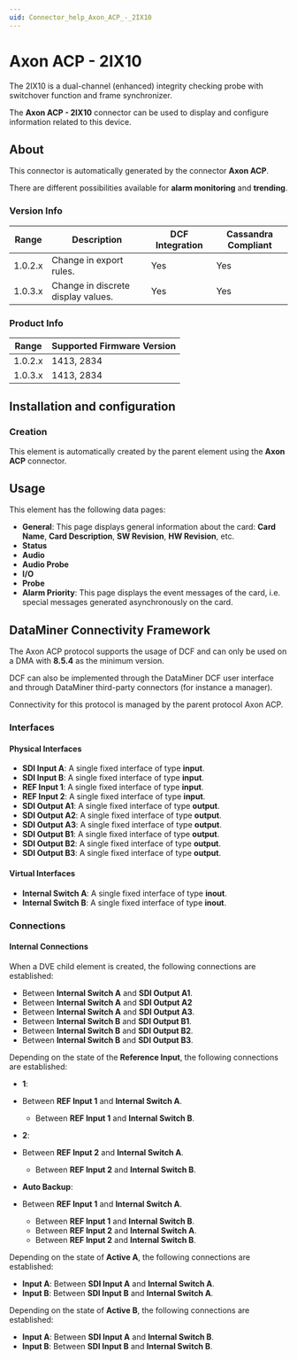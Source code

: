 ```yaml
---
uid: Connector_help_Axon_ACP_-_2IX10
---
```


# Axon ACP - 2IX10

The 2IX10 is a dual-channel (enhanced) integrity checking probe with switchover function and frame synchronizer.

The **Axon ACP - 2IX10** connector can be used to display and configure information related to this device.

## About

This connector is automatically generated by the connector **Axon ACP**.

There are different possibilities available for **alarm monitoring** and **trending**.

### Version Info

| Range     | Description                        | DCF Integration     | Cassandra Compliant     |
|------------------|------------------------------------|---------------------|-------------------------|
| 1.0.2.x          | Change in export rules.            | Yes                 | Yes                     |
| 1.0.3.x          | Change in discrete display values. | Yes                 | Yes                     |

### Product Info

| Range | Supported Firmware Version |
|------------------|-----------------------------|
| 1.0.2.x          | 1413, 2834                  |
| 1.0.3.x          | 1413, 2834                  |

## Installation and configuration

### Creation

This element is automatically created by the parent element using the **Axon ACP** connector.

## Usage

This element has the following data pages:

- **General**: This page displays general information about the card: **Card Name**, **Card Description**, **SW Revision**, **HW Revision**, etc.
- **Status**
- **Audio**
- **Audio Probe**
- **I/O**
- **Probe**
- **Alarm Priority**: This page displays the event messages of the card, i.e. special messages generated asynchronously on the card.

## DataMiner Connectivity Framework

The Axon ACP protocol supports the usage of DCF and can only be used on a DMA with **8.5.4** as the minimum version.

DCF can also be implemented through the DataMiner DCF user interface and through DataMiner third-party connectors (for instance a manager).

Connectivity for this protocol is managed by the parent protocol Axon ACP.

### Interfaces

#### Physical Interfaces

- **SDI Input A**: A single fixed interface of type **input**.
- **SDI Input B**: A single fixed interface of type **input**.
- **REF Input 1**: A single fixed interface of type **input**.
- **REF Input 2**: A single fixed interface of type **input**.
- **SDI Output A1**: A single fixed interface of type **output**.
- **SDI Output A2**: A single fixed interface of type **output**.
- **SDI Output A3**: A single fixed interface of type **output**.
- **SDI Output B1**: A single fixed interface of type **output**.
- **SDI Output B2**: A single fixed interface of type **output**.
- **SDI Output B3**: A single fixed interface of type **output**.

#### Virtual Interfaces

- **Internal Switch A**: A single fixed interface of type **inout**.
- **Internal Switch B**: A single fixed interface of type **inout**.

### Connections

#### Internal Connections

When a DVE child element is created, the following connections are established:

- Between **Internal Switch A** and **SDI Output A1**.
- Between **Internal Switch A** and **SDI Output A2**
- Between **Internal Switch A** and **SDI Output A3**.
- Between **Internal Switch B** and **SDI Output B1**.
- Between **Internal Switch B** and **SDI Output B2**.
- Between **Internal Switch B** and **SDI Output B3**.

Depending on the state of the **Reference Input**, the following connections are established:

- **1**:

- Between **REF Input 1** and **Internal Switch A**.
  - Between **REF Input 1** and **Internal Switch B**.

- **2**:

- Between **REF Input 2** and **Internal Switch A**.
  - Between **REF Input 2** and **Internal Switch B**.

- **Auto Backup**:

- Between **REF Input 1** and **Internal Switch A**.
  - Between **REF Input 1** and **Internal Switch B**.
  - Between **REF Input 2** and **Internal Switch A**.
  - Between **REF Input 2** and **Internal Switch B**.

Depending on the state of **Active A**, the following connections are established:

- **Input A**: Between **SDI Input A** and **Internal Switch A**.
- **Input B**: Between **SDI Input B** and **Internal Switch A**.

Depending on the state of **Active B**, the following connections are established:

- **Input A**: Between **SDI Input A** and **Internal Switch B**.
- **Input B**: Between **SDI Input B** and **Internal Switch B**.
